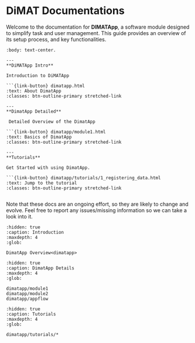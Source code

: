# DiMAT Documentations


Welcome to the documentation for **DIMATApp**, a software module designed to simplify task and user management. 
This guide provides an overview of its setup process, and key functionalities.


````{panels}
:body: text-center.

---
**DiMATApp Intro**

Introduction to DiMATApp

```{link-button} dimatapp.html
:text: About DimatApp
:classes: btn-outline-primary stretched-link

---
**DimatApp Detailed**

 Detailed Overview of the DimatApp

```{link-button} dimatapp/module1.html
:text: Basics of DimatApp
:classes: btn-outline-primary stretched-link

---
**Tutorials**

Get Started with using DimatApp.

```{link-button} dimatapp/tutorials/1_registering_data.html
:text: Jump to the tutorial
:classes: btn-outline-primary stretched-link


````

Note that these docs are an ongoing effort, so they are likely to change and evolve.
Feel free to report any issues/missing information so we can take a look into it.

```{toctree}
:hidden: true
:caption: Introduction
:maxdepth: 4
:glob:

DimatApp Overview<dimatapp>
```


```{toctree}
:hidden: true
:caption: DimatApp Details
:maxdepth: 4
:glob:

dimatapp/module1
dimatapp/module2
dimatapp/appflow

```

```{toctree}
:hidden: true
:caption: Tutorials
:maxdepth: 4
:glob:

dimatapp/tutorials/*

```
